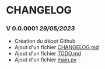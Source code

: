 # CHANGELOG

### V 0.0.0001 *29/05/2023*
- Création du dépot Github
- Ajout d'un fichier [CHANGELOG.md](./CHANGELOG.md)
- Ajout d'un fichier [TODO.md](TODO.md)
- Ajout d'un fichier [main.py](./main.py)
